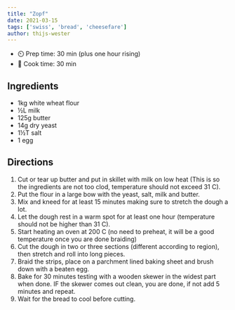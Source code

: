 ```yaml
---
title: "Zopf"
date: 2021-03-15
tags: ['swiss', 'bread', 'cheesefare']
author: thijs-wester
---
```


- ⏲️ Prep time: 30 min (plus one hour rising)
- 🍳 Cook time: 30 min

## Ingredients
- 1kg white wheat flour
- ½L milk
- 125g butter
- 14g dry yeast
- 1½T salt
- 1 egg

## Directions
1. Cut or tear up butter and put in skillet with milk on low heat (This is so the ingredients are not too clod, temperature should not exceed 31 C).
2. Put the flour in a large bow with the yeast, salt, milk and butter.
3. Mix and kneed for at least 15 minutes making sure to stretch the dough a lot.
4. Let the dough rest in a warm spot for at least one hour (temperature should not be higher than 31 C).
5. Start heating an oven at 200 C (no need to preheat, it will be a good temperature once you are done braiding)
6. Cut the dough in two or three sections (different according to region), then stretch and roll into long pieces.
7. Braid the strips, place on a parchment lined baking sheet and brush down with a beaten egg.
8. Bake for 30 minutes testing with a wooden skewer in the widest part when done. IF the skewer comes out clean, you are done, if not add 5 minutes and repeat.
9. Wait for the bread to cool before cutting.
